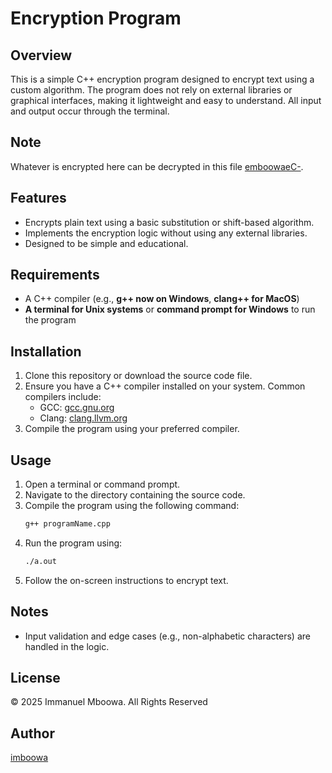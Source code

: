 # Encryption Program

## Overview
This is a simple C++ encryption program designed to encrypt text using a custom algorithm. The program does not rely on external libraries or graphical interfaces, making it lightweight and easy to understand. All input and output occur through the terminal.

## Note 
Whatever is encrypted here can be decrypted in this file [emboowaeC-](https://github.com/imboowa/emboowaeC-).

## Features
- Encrypts plain text using a basic substitution or shift-based algorithm.
- Implements the encryption logic without using any external libraries.
- Designed to be simple and educational.

## Requirements
- A C++ compiler (e.g., **g++ now on Windows**, **clang++ for MacOS**)
- **A terminal for Unix systems** or **command prompt for Windows** to run the program

## Installation
1. Clone this repository or download the source code file.
2. Ensure you have a C++ compiler installed on your system. Common compilers include:
   - GCC: [gcc.gnu.org](https://gcc.gnu.org/)
   - Clang: [clang.llvm.org](https://clang.llvm.org/)
3. Compile the program using your preferred compiler.

## Usage
1. Open a terminal or command prompt.
2. Navigate to the directory containing the source code.
3. Compile the program using the following command:
   ```bash
   g++ programName.cpp
   ```
4. Run the program using:
   ```bash
   ./a.out
   ```
5. Follow the on-screen instructions to encrypt text.


## Notes
- Input validation and edge cases (e.g., non-alphabetic characters) are handled in the logic.

## License
© 2025 Immanuel Mboowa. All Rights Reserved

## Author
[imboowa](https://github.com/imboowa)


